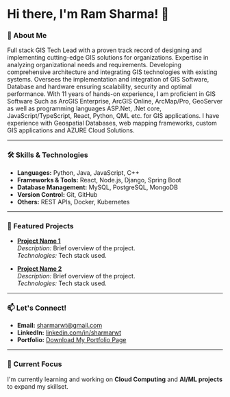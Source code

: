 # Hi there, I'm Ram Sharma! 👋

### 🚀 About Me
Full stack GIS Tech Lead with a proven track record of designing and implementing cutting-edge GIS
solutions for organizations. Expertise in analyzing organizational needs and requirements. Developing
comprehensive architecture and integrating GIS technologies with existing systems. Oversees the implementation
and integration of GIS Software, Database and hardware ensuring scalability, security and optimal performance.
 With 11 years of hands-on experience, I am proficient in GIS Software Such as ArcGIS Enterprise, ArcGIS
Online, ArcMap/Pro, GeoServer as well as programming languages ASP.Net, .Net core, JavaScript/TypeScript,
React, Python, QML etc. for GIS applications. I have experience with Geospatial Databases, web mapping
frameworks, custom GIS applications and AZURE Cloud Solutions.

---

### 🛠️ Skills & Technologies
- **Languages:** Python, Java, JavaScript, C++  
- **Frameworks & Tools:** React, Node.js, Django, Spring Boot  
- **Database Management:** MySQL, PostgreSQL, MongoDB  
- **Version Control:** Git, GitHub  
- **Others:** REST APIs, Docker, Kubernetes  

---

### 📂 Featured Projects
- **[Project Name 1](#)**  
  *Description:* Brief overview of the project.  
  *Technologies:* Tech stack used.  

- **[Project Name 2](#)**  
  *Description:* Brief overview of the project.  
  *Technologies:* Tech stack used.  

---

### 📫 Let's Connect!
- **Email:** [sharmarwt@gmail.com](mailto:sharmarwt@gmail.com)  
- **LinkedIn:** [linkedin.com/in/sharmarwt](https://www.linkedin.com/in/sharmarwt)  
- **Portfolio:** [Download My Portfolio Page](#)  

---

### 🌱 Current Focus
I'm currently learning and working on **Cloud Computing** and **AI/ML projects** to expand my skillset.  
